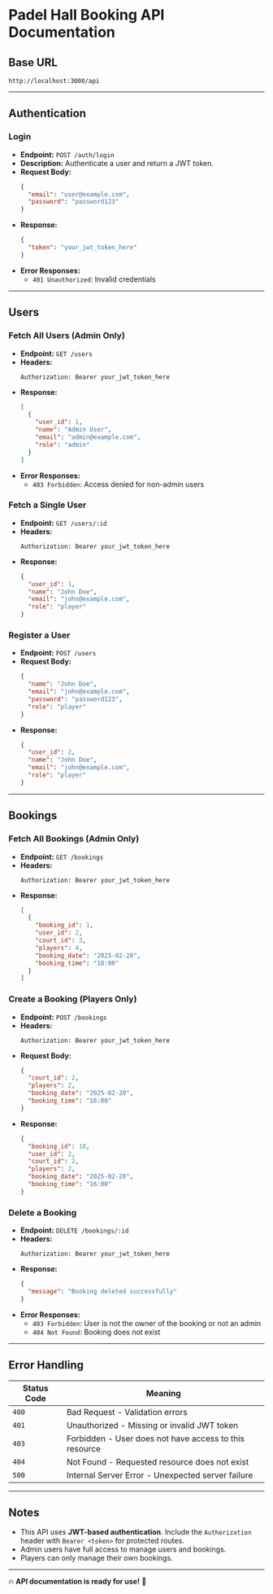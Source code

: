 # Padel Hall Booking API Documentation

## Base URL
`http://localhost:3000/api`

---

## Authentication

### **Login**
- **Endpoint:** `POST /auth/login`
- **Description:** Authenticate a user and return a JWT token.
- **Request Body:**
  ```json
  {
    "email": "user@example.com",
    "password": "password123"
  }
  ```
- **Response:**
  ```json
  {
    "token": "your_jwt_token_here"
  }
  ```
- **Error Responses:**
  - `401 Unauthorized`: Invalid credentials

---

## Users

### **Fetch All Users (Admin Only)**
- **Endpoint:** `GET /users`
- **Headers:**
  ```
  Authorization: Bearer your_jwt_token_here
  ```
- **Response:**
  ```json
  [
    {
      "user_id": 1,
      "name": "Admin User",
      "email": "admin@example.com",
      "role": "admin"
    }
  ]
  ```
- **Error Responses:**
  - `403 Forbidden`: Access denied for non-admin users

### **Fetch a Single User**
- **Endpoint:** `GET /users/:id`
- **Headers:**
  ```
  Authorization: Bearer your_jwt_token_here
  ```
- **Response:**
  ```json
  {
    "user_id": 1,
    "name": "John Doe",
    "email": "john@example.com",
    "role": "player"
  }
  ```

### **Register a User**
- **Endpoint:** `POST /users`
- **Request Body:**
  ```json
  {
    "name": "John Doe",
    "email": "john@example.com",
    "password": "password123",
    "role": "player"
  }
  ```
- **Response:**
  ```json
  {
    "user_id": 2,
    "name": "John Doe",
    "email": "john@example.com",
    "role": "player"
  }
  ```

---

## Bookings

### **Fetch All Bookings (Admin Only)**
- **Endpoint:** `GET /bookings`
- **Headers:**
  ```
  Authorization: Bearer your_jwt_token_here
  ```
- **Response:**
  ```json
  [
    {
      "booking_id": 1,
      "user_id": 2,
      "court_id": 3,
      "players": 4,
      "booking_date": "2025-02-20",
      "booking_time": "18:00"
    }
  ]
  ```

### **Create a Booking (Players Only)**
- **Endpoint:** `POST /bookings`
- **Headers:**
  ```
  Authorization: Bearer your_jwt_token_here
  ```
- **Request Body:**
  ```json
  {
    "court_id": 2,
    "players": 2,
    "booking_date": "2025-02-20",
    "booking_time": "16:00"
  }
  ```
- **Response:**
  ```json
  {
    "booking_id": 10,
    "user_id": 2,
    "court_id": 2,
    "players": 2,
    "booking_date": "2025-02-20",
    "booking_time": "16:00"
  }
  ```

### **Delete a Booking**
- **Endpoint:** `DELETE /bookings/:id`
- **Headers:**
  ```
  Authorization: Bearer your_jwt_token_here
  ```
- **Response:**
  ```json
  {
    "message": "Booking deleted successfully"
  }
  ```
- **Error Responses:**
  - `403 Forbidden`: User is not the owner of the booking or not an admin
  - `404 Not Found`: Booking does not exist

---

## Error Handling

| Status Code | Meaning |
|-------------|---------|
| `400` | Bad Request - Validation errors |
| `401` | Unauthorized - Missing or invalid JWT token |
| `403` | Forbidden - User does not have access to this resource |
| `404` | Not Found - Requested resource does not exist |
| `500` | Internal Server Error - Unexpected server failure |

---

## Notes
- This API uses **JWT-based authentication**. Include the `Authorization` header with `Bearer <token>` for protected routes.
- Admin users have full access to manage users and bookings.
- Players can only manage their own bookings.

---

🔥 **API documentation is ready for use!** 🚀


